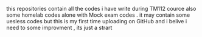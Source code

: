 this repositories contain all the codes i have write during TM112 cource also some homelab codes alone with Mock exam codes . 
it may contain some uesless codes but this is my first time uploading on GitHub and i belive i need to some improvment , its just a strart 